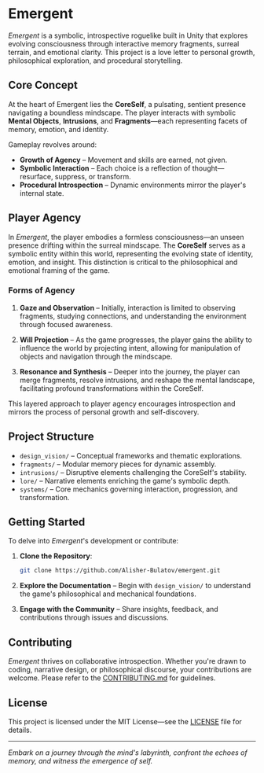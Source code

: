 # Emergent

*Emergent* is a symbolic, introspective roguelike built in Unity that explores evolving consciousness through interactive memory fragments, surreal terrain, and emotional clarity. This project is a love letter to personal growth, philosophical exploration, and procedural storytelling.

## Core Concept

At the heart of Emergent lies the **CoreSelf**, a pulsating, sentient presence navigating a boundless mindscape. The player interacts with symbolic **Mental Objects**, **Intrusions**, and **Fragments**—each representing facets of memory, emotion, and identity.

Gameplay revolves around:

- **Growth of Agency** – Movement and skills are earned, not given.
- **Symbolic Interaction** – Each choice is a reflection of thought—resurface, suppress, or transform.
- **Procedural Introspection** – Dynamic environments mirror the player's internal state.

## Player Agency

In *Emergent*, the player embodies a formless consciousness—an unseen presence drifting within the surreal mindscape. The **CoreSelf** serves as a symbolic entity within this world, representing the evolving state of identity, emotion, and insight. This distinction is critical to the philosophical and emotional framing of the game.

### Forms of Agency

1. **Gaze and Observation** – Initially, interaction is limited to observing fragments, studying connections, and understanding the environment through focused awareness.

2. **Will Projection** – As the game progresses, the player gains the ability to influence the world by projecting intent, allowing for manipulation of objects and navigation through the mindscape.

3. **Resonance and Synthesis** – Deeper into the journey, the player can merge fragments, resolve intrusions, and reshape the mental landscape, facilitating profound transformations within the CoreSelf.

This layered approach to player agency encourages introspection and mirrors the process of personal growth and self-discovery.

## Project Structure

- `design_vision/` – Conceptual frameworks and thematic explorations.
- `fragments/` – Modular memory pieces for dynamic assembly.
- `intrusions/` – Disruptive elements challenging the CoreSelf's stability.
- `lore/` – Narrative elements enriching the game's symbolic depth.
- `systems/` – Core mechanics governing interaction, progression, and transformation.

## Getting Started

To delve into *Emergent*'s development or contribute:

1. **Clone the Repository**:
   ```bash
   git clone https://github.com/Alisher-Bulatov/emergent.git
   ```

2. **Explore the Documentation** – Begin with `design_vision/` to understand the game's philosophical and mechanical foundations.

3. **Engage with the Community** – Share insights, feedback, and contributions through issues and discussions.

## Contributing

*Emergent* thrives on collaborative introspection. Whether you're drawn to coding, narrative design, or philosophical discourse, your contributions are welcome. Please refer to the [CONTRIBUTING.md](CONTRIBUTING.md) for guidelines.

## License

This project is licensed under the MIT License—see the [LICENSE](LICENSE) file for details.

---

*Embark on a journey through the mind's labyrinth, confront the echoes of memory, and witness the emergence of self.*
